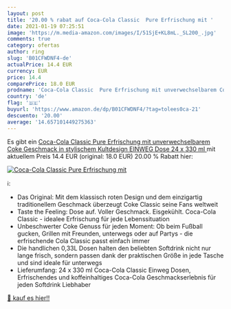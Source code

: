 ```yaml
---
layout: post
title: '20.00 % rabat auf Coca-Cola Classic  Pure Erfrischung mit '
date: 2021-01-19 07:25:51
image: 'https://m.media-amazon.com/images/I/51SjE+KL8mL._SL200_.jpg'
comments: true
category: ofertas
author: ring
slug: 'B01CFWDNF4-de'
actualPrice: 14.4 EUR
currency: EUR
price: 14.4
comparePrice: 18.0 EUR
prodname: 'Coca-Cola Classic  Pure Erfrischung mit unverwechselbarem Coke Geschmack in stylischem Kultdesign  EINWEG Dose  24 x 330 ml '
country: 'de'
flag: '🇩🇪'
buyurl: 'https://www.amazon.de/dp/B01CFWDNF4/?tag=tolees0ca-21'
descuento: '20.00'
average: '14.657101449275363'
---
```


Es gibt ein [Coca-Cola Classic  Pure Erfrischung mit unverwechselbarem Coke Geschmack in stylischem Kultdesign  EINWEG Dose  24 x 330 ml ](https://www.amazon.de/dp/B01CFWDNF4/?tag=tolees0ca-21) mit aktuellem Preis 14.4 EUR (original: 18.0 EUR) 20.00 % Rabatt hier:

[![Coca-Cola Classic  Pure Erfrischung mit ](https://m.media-amazon.com/images/I/51SjE+KL8mL._SL200_.jpg)](https://www.amazon.de/dp/B01CFWDNF4/?tag=tolees0ca-21)

ℹ️:

- Das Original: Mit dem klassisch roten Design und dem einzigartig traditionellem Geschmack überzeugt Coke Classic seine Fans weltweit
- Taste the Feeling: Dose auf. Voller Geschmack. Eisgekühlt. Coca-Cola Classic - idealee Erfrischung für jede Lebenssituation
- Unbeschwerter Coke Genuss für jeden Moment: Ob beim Fußball gucken, Grillen mit Freunden, unterwegs oder auf Partys - die erfrischende Cola Classic passt einfach immer
- Die handlichen 0,33L Dosen halten den beliebten Softdrink nicht nur lange frisch, sondern passen dank der praktischen Größe in jede Tasche und sind ideale für unterwegs
- Lieferumfang: 24 x 330 ml Coca-Cola Classic Einweg Dosen, Erfrischendes und koffeinhaltiges Coca-Cola Geschmackserlebnis für jeden Softdrink Liebhaber

[🛒 kauf es hier!!](https://www.amazon.de/dp/B01CFWDNF4/?tag=tolees0ca-21)
